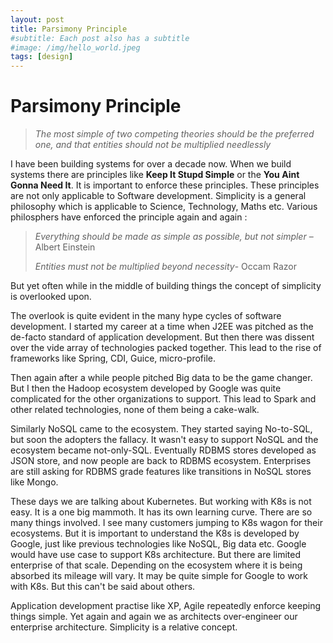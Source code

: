 ```yaml
---
layout: post
title: Parsimony Principle
#subtitle: Each post also has a subtitle
#image: /img/hello_world.jpeg
tags: [design]
---
```


# Parsimony Principle

>  *The most simple of two competing theories should be the preferred one, and that entities should not be multiplied needlessly*

I have been building systems for over a decade now. When we build systems there are principles like **Keep It Stupd Simple** or the **You Aint Gonna Need It**. It is important to enforce these principles. These principles are not only applicable to Software development. Simplicity is a general philosophy which is applicable to Science, Technology, Maths etc. Various philosphers have enforced the principle again and again :

> *Everything should be made as simple as possible, but not simpler* – Albert Einstein
>
> *Entities must not be multiplied beyond necessity*- Occam Razor

But yet often while in the middle of building things the concept of simplicity is overlooked upon. 

 The overlook is quite evident in the many hype cycles of software development. I started my career at a time when J2EE was pitched as the de-facto standard of application development. But then there was dissent over the vide array of technologies packed together. This lead to the rise of frameworks like Spring, CDI, Guice, micro-profile.

 Then again after a while people pitched Big data to be the game changer. But I then the Hadoop ecosystem developed by Google was quite complicated for the other organizations to support. This lead to Spark and other related technologies, none of them being a cake-walk. 

 Similarly NoSQL came to the ecosystem. They started saying No-to-SQL, but soon the adopters the fallacy. It wasn't easy to support NoSQL and the ecosystem became not-only-SQL. Eventually RDBMS stores developed as JSON store, and now people are back to RDBMS ecosystem. Enterprises are still asking for RDBMS grade features like transitions in NoSQL stores like Mongo.

 These days we are talking about Kubernetes. But working with K8s is not easy. It is a one big mammoth. It has its own learning curve. There are so many things involved. I see many customers jumping to K8s wagon for their ecosystems. But it is important to understand the K8s is developed by Google, just like previous technologies like NoSQL, Big data etc. Google would have use case to support K8s architecture. But there are limited enterprise of that scale. Depending on the ecosystem where it is being absorbed its mileage will vary. It may be quite simple for Google to work with K8s. But this can't be said about others. 

 Application development practise like XP, Agile repeatedly enforce keeping things simple. Yet again and again we as architects over-engineer our enterprise architecture. Simplicity is a relative concept. 



